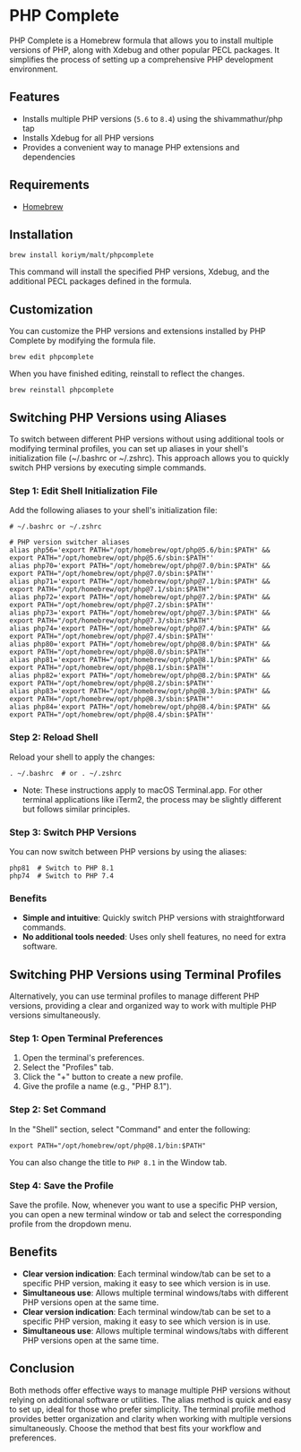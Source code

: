 # PHP Complete

PHP Complete is a Homebrew formula that allows you to install multiple versions of PHP, along with Xdebug and other popular PECL packages. It simplifies the process of setting up a comprehensive PHP development environment.

## Features

- Installs multiple PHP versions (`5.6` to `8.4`) using the shivammathur/php tap
- Installs Xdebug for all PHP versions
- Provides a convenient way to manage PHP extensions and dependencies

## Requirements

- [Homebrew](https://brew.sh/)

## Installation

```shell
brew install koriym/malt/phpcomplete
```

This command will install the specified PHP versions, Xdebug, and the additional PECL packages defined in the formula.

## Customization

You can customize the PHP versions and extensions installed by PHP Complete by modifying the formula file.

```shell
brew edit phpcomplete
```

When you have finished editing, reinstall to reflect the changes.

```shell
brew reinstall phpcomplete
```

## Switching PHP Versions using Aliases

To switch between different PHP versions without using additional tools or modifying terminal profiles, you can set up aliases in your shell's initialization file (~/.bashrc or ~/.zshrc). This approach allows you to quickly switch PHP versions by executing simple commands.

### Step 1: Edit Shell Initialization File

Add the following aliases to your shell's initialization file:

```shell
# ~/.bashrc or ~/.zshrc

# PHP version switcher aliases
alias php56='export PATH="/opt/homebrew/opt/php@5.6/bin:$PATH" && export PATH="/opt/homebrew/opt/php@5.6/sbin:$PATH"'
alias php70='export PATH="/opt/homebrew/opt/php@7.0/bin:$PATH" && export PATH="/opt/homebrew/opt/php@7.0/sbin:$PATH"'
alias php71='export PATH="/opt/homebrew/opt/php@7.1/bin:$PATH" && export PATH="/opt/homebrew/opt/php@7.1/sbin:$PATH"'
alias php72='export PATH="/opt/homebrew/opt/php@7.2/bin:$PATH" && export PATH="/opt/homebrew/opt/php@7.2/sbin:$PATH"'
alias php73='export PATH="/opt/homebrew/opt/php@7.3/bin:$PATH" && export PATH="/opt/homebrew/opt/php@7.3/sbin:$PATH"'
alias php74='export PATH="/opt/homebrew/opt/php@7.4/bin:$PATH" && export PATH="/opt/homebrew/opt/php@7.4/sbin:$PATH"'
alias php80='export PATH="/opt/homebrew/opt/php@8.0/bin:$PATH" && export PATH="/opt/homebrew/opt/php@8.0/sbin:$PATH"'
alias php81='export PATH="/opt/homebrew/opt/php@8.1/bin:$PATH" && export PATH="/opt/homebrew/opt/php@8.1/sbin:$PATH"'
alias php82='export PATH="/opt/homebrew/opt/php@8.2/bin:$PATH" && export PATH="/opt/homebrew/opt/php@8.2/sbin:$PATH"'
alias php83='export PATH="/opt/homebrew/opt/php@8.3/bin:$PATH" && export PATH="/opt/homebrew/opt/php@8.3/sbin:$PATH"'
alias php84='export PATH="/opt/homebrew/opt/php@8.4/bin:$PATH" && export PATH="/opt/homebrew/opt/php@8.4/sbin:$PATH"'
```

### Step 2: Reload Shell

Reload your shell to apply the changes:

```shell
. ~/.bashrc  # or . ~/.zshrc
```
- Note: These instructions apply to macOS Terminal.app. For other terminal applications like iTerm2, the process may be slightly different but follows similar principles.

### Step 3: Switch PHP Versions

You can now switch between PHP versions by using the aliases:

```shell
php81  # Switch to PHP 8.1
php74  # Switch to PHP 7.4
```

### Benefits

- **Simple and intuitive**: Quickly switch PHP versions with straightforward commands.
- **No additional tools needed**: Uses only shell features, no need for extra software.

## Switching PHP Versions using Terminal Profiles

Alternatively, you can use terminal profiles to manage different PHP versions, providing a clear and organized way to work with multiple PHP versions simultaneously.

### Step 1: Open Terminal Preferences

1. Open the terminal's preferences.
2. Select the "Profiles" tab.
3. Click the "+" button to create a new profile.
4. Give the profile a name (e.g., "PHP 8.1").

### Step 2: Set Command

In the "Shell" section, select "Command" and enter the following:

```shell
export PATH="/opt/homebrew/opt/php@8.1/bin:$PATH"
```
You can also change the title to `PHP 8.1` in the Window tab.

### Step 4: Save the Profile

Save the profile. Now, whenever you want to use a specific PHP version, you can open a new terminal window or tab and select the corresponding profile from the dropdown menu.

## Benefits

- **Clear version indication**: Each terminal window/tab can be set to a specific PHP version, making it easy to see which version is in use.
- **Simultaneous use**: Allows multiple terminal windows/tabs with different PHP versions open at the same time.
- **Clear version indication**: Each terminal window/tab can be set to a specific PHP version, making it easy to see which version is in use.
- **Simultaneous use**: Allows multiple terminal windows/tabs with different PHP versions open at the same time.

## Conclusion

Both methods offer effective ways to manage multiple PHP versions without relying on additional software or utilities. The alias method is quick and easy to set up, ideal for those who prefer simplicity. The terminal profile method provides better organization and clarity when working with multiple versions simultaneously. Choose the method that best fits your workflow and preferences.

